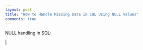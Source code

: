 ```yaml
---
layout: post
title: "How to Handle Missing Data in SQL Using NULL Values"
comments: true
---
```


NULL handling in SQL:


| 
